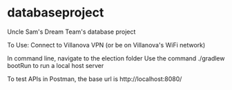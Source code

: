 # databaseproject
Uncle Sam's Dream Team's database project

To Use:
Connect to Villanova VPN (or be on Villanova's WiFi network)

In command line, navigate to the election folder
Use the command ./gradlew bootRun to run a local host server

To test APIs in Postman, the base url is http://localhost:8080/ 
